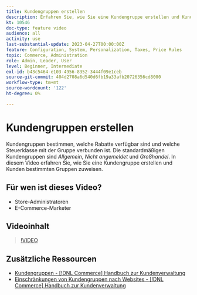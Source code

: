 ```yaml
---
title: Kundengruppen erstellen
description: Erfahren Sie, wie Sie eine Kundengruppe erstellen und Kunden bestimmten Gruppen zuweisen, um die verfügbaren Rabatte und die zugehörige Steuerklasse zu bestimmen.
kt: 10546
doc-type: feature video
audience: all
activity: use
last-substantial-update: 2023-04-27T00:00:00Z
feature: Configuration, System, Personalization, Taxes, Price Rules
topic: Commerce, Administration
role: Admin, Leader, User
level: Beginner, Intermediate
exl-id: b43c5464-e103-4956-8352-3444f09e1ceb
source-git-commit: 404d2708a6d540d6fb19a33afb20726356cd8000
workflow-type: tm+mt
source-wordcount: '122'
ht-degree: 0%

---
```


# Kundengruppen erstellen

Kundengruppen bestimmen, welche Rabatte verfügbar sind und welche Steuerklasse mit der Gruppe verbunden ist. Die standardmäßigen Kundengruppen sind _Allgemein_, _Nicht angemeldet_ und _Großhandel_. In diesem Video erfahren Sie, wie Sie eine Kundengruppe erstellen und Kunden bestimmten Gruppen zuweisen.

## Für wen ist dieses Video?

- Store-Administratoren
- E-Commerce-Marketer

## Videoinhalt

>[!VIDEO](https://video.tv.adobe.com/v/343660?quality=12&learn=on)

## Zusätzliche Ressourcen

- [Kundengruppen - [!DNL Commerce] Handbuch zur Kundenverwaltung](https://experienceleague.adobe.com/docs/commerce-admin/customers/customers-menu/customer-groups.html)
- [Einschränkungen von Kundengruppen nach Websites - [!DNL Commerce] Handbuch zur Kundenverwaltung](https://developer.adobe.com/commerce/php/development/components/indexing/optimization/#customer-group-limitations-by-websites)
